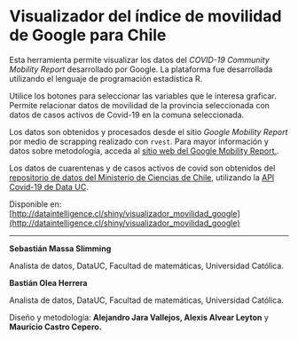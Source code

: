 # Visualizador del índice de movilidad de Google para Chile

Esta herramienta permite visualizar los datos del _COVID-19 Community Mobility Report_ desarrollado por Google. La plataforma fue desarrollada utilizando el lenguaje de programación estadística R.

Utilice los botones para seleccionar las variables que le interesa graficar. Permite relacionar datos de movilidad de la provincia seleccionada con datos de casos activos de Covid-19 en la comuna seleccionada.
                      
Los datos son obtenidos y procesados desde el sitio _Google Mobility Report_ por medio de scrapping realizado con `rvest`. Para mayor información y datos sobre metodología, acceda al [sitio web del Google Mobility Report.](https://www.google.com/covid19/mobility/).

Los datos de cuarentenas y de casos activos de covid son obtenidos del [repositorio de datos del Ministerio de Ciencias de Chile](https://github.com/MinCiencia/Datos-COVID19), utilizando la [API Covid-19 de Data UC](https://github.com/datauc/api-covid19-datauc).
                    
Disponible en: [http://dataintelligence.cl/shiny/visualizador_movilidad_google](http://dataintelligence.cl/shiny/visualizador_movilidad_google)

----

**Sebastián Massa Slimming**

Analista de datos, DataUC, Facultad de matemáticas, Universidad Católica.

**Bastián Olea Herrera**

Analista de datos, DataUC, Facultad de matemáticas, Universidad Católica.

Diseño y metodología: **Alejandro Jara Vallejos, Alexis Alvear Leyton** y **Mauricio Castro Cepero.**

